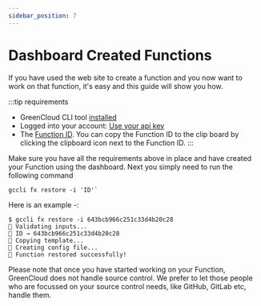 ```yaml
---
sidebar_position: 7
---
```


# Dashboard Created Functions

If you have used the web site to create a function and you now want to work on that function, it's easy and this guide will show you how.


:::tip requirements
- GreenCloud CLI tool [installed](https://dl.greencloudcomputing.io/gccli)
- Logged into your account: [Use your api key](https://app.greencloudcomputing.io/account) 
- The [Function ID](https://app.greencloudcomputing.io/functions). You can copy the Function ID to the clip board by clicking the clipboard icon next to the Function ID.
:::

Make sure you have all the requirements above in place and have created your Function using the dashboard. Next you simply need to run the following command 

```
gccli fx restore -i 'ID'`
```

Here is an example -:

<cliWindow>

```text {1}
$ gccli fx restore -i 643bcb966c251c33d4b20c28
👷 Validating inputs...
🔖 ID → 643bcb966c251c33d4b20c28
📄 Copying template...
📝 Creating config file...
🧬 Function restored successfully!
```

</cliWindow>

Please note that once you have started working on your Function, GreenCloud does not handle source control. We prefer to let those people who are focussed on your source control needs, like GitHub, GitLab etc, handle them.